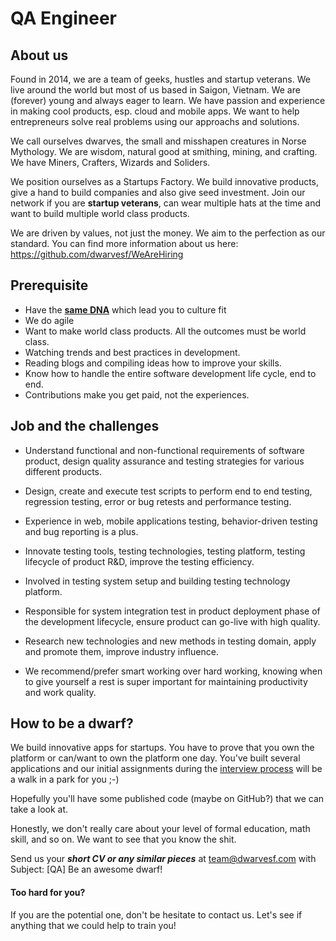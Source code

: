 # QA Engineer

## About us

Found in 2014, we are a team of geeks, hustles and startup veterans. We live around the world but most of us based in Saigon, Vietnam. We are (forever) young and always eager to learn. We have passion and experience in making cool products, esp. cloud and mobile apps. We want to help entrepreneurs solve real problems using our approachs and solutions.

We call ourselves dwarves, the small and misshapen creatures in Norse Mythology. We are wisdom, natural good at smithing, mining, and crafting. We have Miners, Crafters, Wizards and Soliders.

We position ourselves as a Startups Factory. We build innovative products, give a hand to build companies and also give seed investment. Join our network if you are **startup veterans**, can wear multiple hats at the time and want to build multiple world class products.

We are driven by values, not just the money. We aim to the perfection as our standard. You can find more information about us here: https://github.com/dwarvesf/WeAreHiring

## Prerequisite

- Have the [**same DNA**](https://github.com/dwarvesf/WeAreHiring/blob/master/README.md#our-core-values) which lead you to culture fit
- We do agile
- Want to make world class products. All the outcomes must be world class.
- Watching trends and best practices in development.
- Reading blogs and compiling ideas how to improve your skills.
- Know how to handle the entire software development life cycle, end to end.
- Contributions make you get paid, not the experiences.

## Job and the challenges

- Understand functional and non-functional requirements of software product, design quality assurance and testing strategies for various different products.

- Design, create and execute test scripts to perform end to end testing, regression testing, error or bug retests and performance testing.

- Experience in web, mobile applications testing, behavior-driven testing and bug reporting is a plus.

- Innovate testing tools, testing technologies, testing platform, testing lifecycle of product R&D, improve the testing efficiency.

- Involved in testing system setup and building testing technology platform.

- Responsible for system integration test in product deployment phase of the development lifecycle, ensure product can go-live with high quality.

- Research new technologies and new methods in testing domain, apply and promote them, improve industry influence.

- We recommend/prefer smart working over hard working, knowing when to give yourself a rest is super important for maintaining productivity and work quality.

## How to be a dwarf?

We build innovative apps for startups. You have to prove that you own the platform or can/want to own the platform one day. You've built several applications and our initial assignments during the [interview process](https://github.com/dwarvesf/WeAreHiring#hiring-process) will be a walk in a park for you ;-)

Hopefully you'll have some published code (maybe on GitHub?) that we can take a look at.

Honestly, we don't really care about your level of formal education, math skill, and so on. We want to see that you know the shit.

Send us your _**short CV or any similar pieces**_ at team@dwarvesf.com with Subject: [QA] Be an awesome dwarf!

#### Too hard for you?
If you are the potential one, don't be hesitate to contact us. Let's see if anything that we could help to train you!
